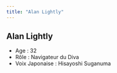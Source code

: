 ```yaml
---
title: "Alan Lightly"
---
```


Alan Lightly
------------


- Age : 32  
- Rôle : Navigateur du Diva  
- Voix Japonaise : Hisayoshi Suganuma

